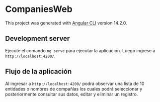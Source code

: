 # CompaniesWeb

This project was generated with [Angular CLI](https://github.com/angular/angular-cli) version 14.2.0.

## Development server
Ejecute el comando `ng serve` para ejecutar la aplicación. Luego ingrese a `http://localhost:4200/`.

## Flujo de la aplicación
Al ingresar a `http://localhost:4200/` podrá observar una lista de 10 entidades o nombres de compañías los cuales podrá seleccionar y posteriormente consultar sus datos, editar y eliminar un registro.